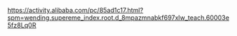 https://activity.alibaba.com/pc/85ad1c17.html?spm=wending.supereme_index.root.d_8mpazmnabkf697xlw_teach.60003e5fz8Lq0R